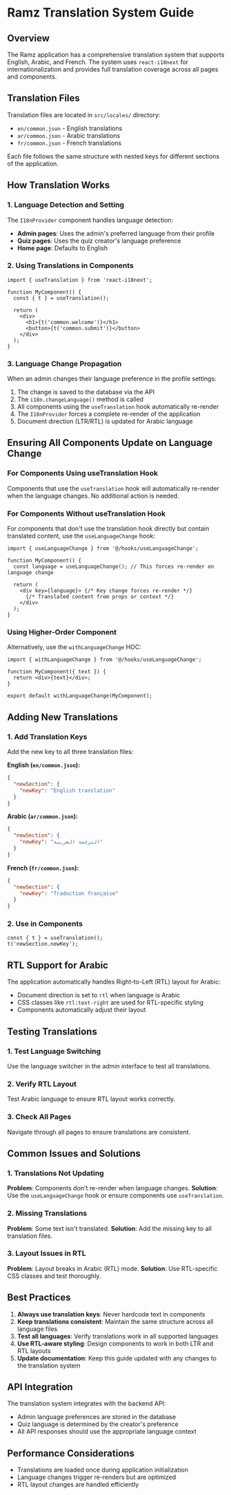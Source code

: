 # Ramz Translation System Guide

## Overview

The Ramz application has a comprehensive translation system that supports English, Arabic, and French. The system uses `react-i18next` for internationalization and provides full translation coverage across all pages and components.

## Translation Files

Translation files are located in `src/locales/` directory:
- `en/common.json` - English translations
- `ar/common.json` - Arabic translations  
- `fr/common.json` - French translations

Each file follows the same structure with nested keys for different sections of the application.

## How Translation Works

### 1. Language Detection and Setting

The `I18nProvider` component handles language detection:
- **Admin pages**: Uses the admin's preferred language from their profile
- **Quiz pages**: Uses the quiz creator's language preference
- **Home page**: Defaults to English

### 2. Using Translations in Components

```tsx
import { useTranslation } from 'react-i18next';

function MyComponent() {
  const { t } = useTranslation();
  
  return (
    <div>
      <h1>{t('common.welcome')}</h1>
      <button>{t('common.submit')}</button>
    </div>
  );
}
```

### 3. Language Change Propagation

When an admin changes their language preference in the profile settings:

1. The change is saved to the database via the API
2. The `i18n.changeLanguage()` method is called
3. All components using the `useTranslation` hook automatically re-render
4. The `I18nProvider` forces a complete re-render of the application
5. Document direction (LTR/RTL) is updated for Arabic language

## Ensuring All Components Update on Language Change

### For Components Using useTranslation Hook

Components that use the `useTranslation` hook will automatically re-render when the language changes. No additional action is needed.

### For Components Without useTranslation Hook

For components that don't use the translation hook directly but contain translated content, use the `useLanguageChange` hook:

```tsx
import { useLanguageChange } from '@/hooks/useLanguageChange';

function MyComponent() {
  const language = useLanguageChange(); // This forces re-render on language change
  
  return (
    <div key={language}> {/* Key change forces re-render */}
      {/* Translated content from props or context */}
    </div>
  );
}
```

### Using Higher-Order Component

Alternatively, use the `withLanguageChange` HOC:

```tsx
import { withLanguageChange } from '@/hooks/useLanguageChange';

function MyComponent({ text }) {
  return <div>{text}</div>;
}

export default withLanguageChange(MyComponent);
```

## Adding New Translations

### 1. Add Translation Keys

Add the new key to all three translation files:

**English (`en/common.json`):**
```json
{
  "newSection": {
    "newKey": "English translation"
  }
}
```

**Arabic (`ar/common.json`):**
```json
{
  "newSection": {
    "newKey": "الترجمة العربية"
  }
}
```

**French (`fr/common.json`):**
```json
{
  "newSection": {
    "newKey": "Traduction française"
  }
}
```

### 2. Use in Components

```tsx
const { t } = useTranslation();
t('newSection.newKey');
```

## RTL Support for Arabic

The application automatically handles Right-to-Left (RTL) layout for Arabic:
- Document direction is set to `rtl` when language is Arabic
- CSS classes like `rtl:text-right` are used for RTL-specific styling
- Components automatically adjust their layout

## Testing Translations

### 1. Test Language Switching

Use the language switcher in the admin interface to test all translations.

### 2. Verify RTL Layout

Test Arabic language to ensure RTL layout works correctly.

### 3. Check All Pages

Navigate through all pages to ensure translations are consistent.

## Common Issues and Solutions

### 1. Translations Not Updating

**Problem**: Components don't re-render when language changes.
**Solution**: Use the `useLanguageChange` hook or ensure components use `useTranslation`.

### 2. Missing Translations

**Problem**: Some text isn't translated.
**Solution**: Add the missing key to all translation files.

### 3. Layout Issues in RTL

**Problem**: Layout breaks in Arabic (RTL) mode.
**Solution**: Use RTL-specific CSS classes and test thoroughly.

## Best Practices

1. **Always use translation keys**: Never hardcode text in components
2. **Keep translations consistent**: Maintain the same structure across all language files
3. **Test all languages**: Verify translations work in all supported languages
4. **Use RTL-aware styling**: Design components to work in both LTR and RTL layouts
5. **Update documentation**: Keep this guide updated with any changes to the translation system

## API Integration

The translation system integrates with the backend API:
- Admin language preferences are stored in the database
- Quiz language is determined by the creator's preference
- All API responses should use the appropriate language context

## Performance Considerations

- Translations are loaded once during application initialization
- Language changes trigger re-renders but are optimized
- RTL layout changes are handled efficiently

